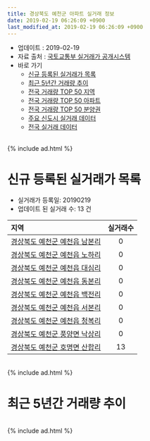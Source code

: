 ```yaml
---
title: 경상북도 예천군 아파트 실거래 정보
date: 2019-02-19 06:26:09 +0900
last_modified_at: 2019-02-19 06:26:09 +0900
---
```


* 업데이트 : 2019-02-19
* 자료 출처 : [국토교통부 실거래가 공개시스템](http://rt.molit.go.kr)
* 바로 가기
    * [신규 등록된 실거래가 목록](#신규-등록된-실거래가-목록)
    * [최근 5년간 거래량 추이](#최근-5년간-거래량-추이)
    * [전국 거래량 TOP 50 지역](https://ayogom.github.io/apt-trade-info/최근-3개월-전국에서-가장-거래가-많이-발생한-지역)
    * [전국 거래량 TOP 50 아파트](https://ayogom.github.io/apt-trade-info/최근-3개월-전국에서-가장-거래가-많이-발생한-아파트)
    * [전국 거래량 TOP 50 분양권](https://ayogom.github.io/apt-trade-info/최근-3개월-전국에서-가장-거래가-많이-발생한-분양권)
    * [주요 신도시 실거래 데이터](https://ayogom.github.io/apt-trade-info/주요-신도시)
    * [전국 실거래 데이터](https://ayogom.github.io/apt-trade-info/전국)

<br>
{% include ad.html %}
<br>

# 신규 등록된 실거래가 목록
* 실거래가 등록일: 20190219
* 업데이트 된 실거래 수: 13 건


|지역|실거래수|
|:---|:---:|
|[경상북도 예천군 예천읍 남본리](https://ayogom.github.io/apt-trade-info/경상북도-예천군-예천읍-남본리)|0|
|[경상북도 예천군 예천읍 노하리](https://ayogom.github.io/apt-trade-info/경상북도-예천군-예천읍-노하리)|0|
|[경상북도 예천군 예천읍 대심리](https://ayogom.github.io/apt-trade-info/경상북도-예천군-예천읍-대심리)|0|
|[경상북도 예천군 예천읍 동본리](https://ayogom.github.io/apt-trade-info/경상북도-예천군-예천읍-동본리)|0|
|[경상북도 예천군 예천읍 백전리](https://ayogom.github.io/apt-trade-info/경상북도-예천군-예천읍-백전리)|0|
|[경상북도 예천군 예천읍 서본리](https://ayogom.github.io/apt-trade-info/경상북도-예천군-예천읍-서본리)|0|
|[경상북도 예천군 예천읍 청복리](https://ayogom.github.io/apt-trade-info/경상북도-예천군-예천읍-청복리)|0|
|[경상북도 예천군 풍양면 낙상리](https://ayogom.github.io/apt-trade-info/경상북도-예천군-풍양면-낙상리)|0|
|[경상북도 예천군 호명면 산합리](https://ayogom.github.io/apt-trade-info/경상북도-예천군-호명면-산합리)|13|


<br>
{% include ad.html %}
<br>

# 최근 5년간 거래량 추이


<div style="width:100%;">
    <canvas id="deal_progress" height="200"></canvas>
</div>

<script>
new Chart(document.getElementById("deal_progress"), {
    type: 'line',
    data: {
        labels: ['201402','201403','201404','201405','201406','201407','201408','201409','201410','201411','201412','201501','201502','201503','201504','201505','201506','201507','201508','201509','201510','201511','201512','201601','201602','201603','201604','201605','201606','201607','201608','201609','201610','201611','201612','201701','201702','201703','201704','201705','201706','201707','201708','201709','201710','201711','201712','201801','201802','201803','201804','201805','201806','201807','201808','201809','201810','201811','201812','201901','201902'],
        datasets: [{
            label: '매매',
            pointRadius: 1,
            data: [8, 4, 10, 13, 5, 6, 8, 6, 8, 5, 6, 6, 8, 7, 8, 3, 7, 7, 5, 9, 7, 5, 3, 7, 15, 19, 6, 7, 12, 10, 18, 10, 13, 12, 12, 31, 12, 10, 7, 9, 11, 11, 12, 22, 15, 21, 23, 75, 80, 52, 43, 35, 33, 46, 44, 33, 37, 34, 33, 41, 15],
            borderColor: "rgba(255, 201, 14, 1)",
            backgroundColor: "rgba(255, 201, 14, 0.5)",
            fill: false,
            lineTension: 0
        },{
            label: '전월세',
            pointRadius: 1,
            data: [5, 6, 3, 0, 1, 4, 2, 2, 2, 2, 2, 6, 2, 2, 0, 0, 1, 1, 5, 1, 2, 1, 3, 17, 14, 5, 14, 17, 27, 26, 32, 26, 28, 16, 11, 9, 8, 12, 8, 7, 12, 29, 29, 30, 33, 43, 43, 68, 52, 52, 46, 47, 44, 50, 47, 30, 47, 33, 34, 35, 5],
            borderColor: "rgba(0, 141, 185, 1)",
            backgroundColor: "rgba(0, 141, 185, 0.5)",
            fill: false,
            lineTension: 0
        }
        ]
    },
    options: {
        responsive: true,
        title: {
            display: false
        },
        tooltips: {
            mode: 'index',
            intersect: false
        },
        hover: {
            mode: 'nearest',
            intersect: true
        },
        scales: {
            xAxes: [{
                display: true,
                scaleLabel: {
                    display: true,
                    labelString: '년/월'
                }
            }],
            yAxes: [{
                display: true,
                ticks: {
                    suggestedMin: 0,
                },
                scaleLabel: {
                    display: true,
                    labelString: '실거래 수'
                }
            }]
        }
    }
});

</script>


<br>
{% include ad.html %}
<br>

